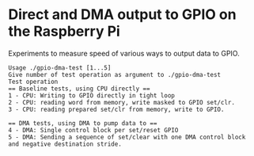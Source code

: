 Direct and DMA output to GPIO on the Raspberry Pi
=================================================

Experiments to measure speed of various ways to output data to
GPIO.

```
Usage ./gpio-dma-test [1...5]
Give number of test operation as argument to ./gpio-dma-test
Test operation
== Baseline tests, using CPU directly ==
1 - CPU: Writing to GPIO directly in tight loop
2 - CPU: reading word from memory, write masked to GPIO set/clr.
3 - CPU: reading prepared set/clr from memory, write to GPIO.

== DMA tests, using DMA to pump data to ==
4 - DMA: Single control block per set/reset GPIO
5 - DMA: Sending a sequence of set/clear with one DMA control block and negative destination stride.
```

